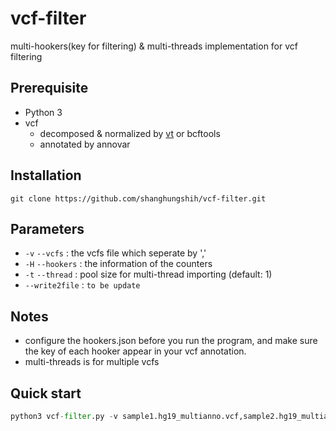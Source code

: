 # vcf-filter
multi-hookers(key for filtering) &amp; multi-threads implementation for vcf filtering

## Prerequisite
* Python 3
* vcf
    * decomposed & normalized by [vt](https://genome.sph.umich.edu/wiki/Vt) or bcftools
    * annotated by annovar

## Installation
``` shell
git clone https://github.com/shanghungshih/vcf-filter.git
```

## Parameters
- `-v` `--vcfs` : the vcfs file which seperate by ','
- `-H` `--hookers` :  the information of the counters
- `-t` `--thread` :  pool size for multi-thread importing (default: 1)
- `--write2file` : `to be update`

## Notes
- configure the hookers.json before you run the program, and make sure the key of each hooker appear in your vcf annotation.
- multi-threads is for multiple vcfs


## Quick start
``` python
python3 vcf-filter.py -v sample1.hg19_multianno.vcf,sample2.hg19_multianno.vcf -H hookers.json
```
